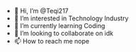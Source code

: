 - 👋 Hi, I’m @Teqi217
- 👀 I’m interested in Technology Industry
- 🌱 I’m currently learning Coding
- 💞️ I’m looking to collaborate on idk
- 📫 How to reach me nope

<!---
Teqi217/Teqi217 is a ✨ special ✨ repository because its `README.md` (this file) appears on your GitHub profile.
You can click the Preview link to take a look at your changes.
--->
